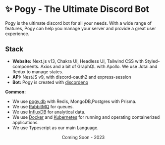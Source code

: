 
# ✨ Pogy - The Ultimate Discord Bot
Pogy is the ultimate discord bot for all your needs. With a wide range of features, Pogy can help you manage your server and provide a great user experience. 

## Stack 
- **Website:** Next.js v13, Chakra UI, Headless UI, Tailwind CSS with Styled-components. Axios and a bit of GraphQL with Apollo. We use Jotai and Redux to manage states.
- **API:** NestJS v9, with discord-oauth2 and express-session
- **Bot:** Pogy is created with [discordeno](https://github.com/discordeno/discordeno)

**Common:** 
- We use [pogy.db](https://github.com/pogy-bot/pogy.db) with Redis, MongoDB,Postgres with Prisma. 
- We use [RabbitMQ](https://www.rabbitmq.com/) for queues. 
- We use [InfluxDB](https://www.influxdata.com/) for analytical data.
- We use [Docker](docker.com) and [Kubernetes](https://kubernetes.io/) for running and operating containerized applications.
- We use Typescript as our main Language.

<p align="center">
Coming Soon - 2023
</p>
